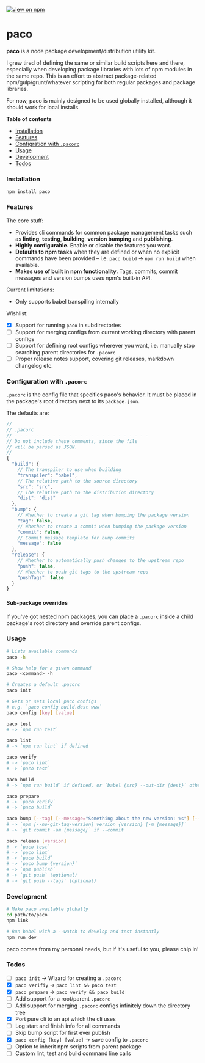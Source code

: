 [![view on npm](http://img.shields.io/npm/v/paco.svg)](https://www.npmjs.org/package/paco)

# paco

**paco** is a node package development/distribution utility kit.

I grew tired of defining the same or similar build scripts here and there, especially when developing package libraries with lots of npm modules in the same repo. This is an effort to abstract package-related npm/gulp/grunt/whatever scripting for both regular packages and package libraries.

For now, paco is mainly designed to be used globally installed, although it should work for local installs.

**Table of contents**

* [Installation](#installation)
* [Features](#features)
* [Configration with `.pacorc`](#pacorc)
* [Usage](#usage)
* [Development](#development)
* [Todos](#todos)

<a name="installation"></a>
### Installation

`npm install paco`

<a name="features"></a>
### Features

The core stuff:

* Provides cli commands for common package management tasks such as **linting**, **testing**, **building**, **version bumping** and **publishing**.
* **Highly configurable.** Enable or disable the features you want.
* **Defaults to npm tasks** when they are defined or when no explicit commands have been provided – i.e. `paco build` -> `npm run build` when available.
* **Makes use of built in npm functionality.** Tags, commits, commit messages and version bumps uses npm's built-in API.

Current limitations:

* Only supports babel transpiling internally

Wishlist:

* [x] Support for running `paco` in subdirectories
* [ ] Support for merging configs from current working directory with parent configs
* [ ] Support for defining root configs wherever you want, i.e. manually stop searching parent directories for `.pacorc`
* [ ] Proper release notes support, covering git releases, markdown changelog etc.

<a name="pacorc"></a>
### Configuration with `.pacorc`

`.pacorc` is the config file that specifies paco's behavior. It must be placed in the package's root directory next to its `package.json`.

The defaults are:

```js
//
// .pacorc
// - - - - - - - - - - - - - - - - - - - - - - - - -
// Do not include these comments, since the file
// will be parsed as JSON.
//
{
  "build": {
    // The transpiler to use when building
    "transpiler": "babel",
    // The relative path to the source directory
    "src": "src",
    // The relative path to the distribution directory
    "dist": "dist"
  },
  "bump": {
    // Whether to create a git tag when bumping the package version
    "tag": false,
    // Whether to create a commit when bumping the package version
    "commit": false,
    // Commit message template for bump commits
    "message": false
  },
  "release": {
    // Whether to automatically push changes to the upstream repo
    "push": false,
    // Whether to push git tags to the upstream repo
    "pushTags": false
  }
}
```

#### Sub-package overrides

If you've got nested npm packages, you can place a `.pacorc` inside a child package's root directory and override parent configs.

<a name="usage"></a>
### Usage

```bash
# Lists available commands
paco -h

# Show help for a given command
paco <command> -h

# Creates a default .pacorc
paco init

# Gets or sets local paco configs
# e.g. `paco config build.dest www`
paco config [key] [value]

paco test
# -> `npm run test`

paco lint
# -> `npm run lint` if defined

paco verify
# -> `paco lint`
# -> `paco test`

paco build
# -> `npm run build` if defined, or `babel {src} --out-dir {dest}` otherwise

paco prepare
# -> `paco verify`
# -> `paco build`

paco bump [--tag] [--message="Something about the new version: %s"] [--commit] [version]
# -> `npm [--no-git-tag-version] version {version} [-m {message}]`
# -> `git commit -am {message}` if --commit

paco release [version]
# -> `paco test`
# -> `paco lint`
# -> `paco build`
# -> `paco bump {version}`
# -> `npm publish`
# -> `git push` (optional)
# -> `git push --tags` (optional)
```

<a name="development"></a>
### Development

```bash
# Make paco available globally
cd path/to/paco
npm link

# Run babel with a --watch to develop and test instantly
npm run dev
```

paco comes from my personal needs, but if it's useful to you, please chip in!

<a name="todos"></a>
### Todos

* [ ] `paco init` -> Wizard for creating a `.pacorc`
* [x] `paco verifiy` -> `paco lint && paco test`
* [x] `paco prepare` -> `paco verify && paco build`
* [ ] Add support for a root/parent `.pacorc`
* [ ] Add support for merging `.pacorc` configs infinitely down the directory tree
* [x] Port pure cli to an api which the cli uses
* [ ] Log start and finish info for all commands
* [ ] Skip bump script for first ever publish
* [x] `paco config [key] [value]` -> save config to `.pacorc`
* [ ] Option to inherit npm scripts from parent package
* [ ] Custom lint, test and build command line calls
